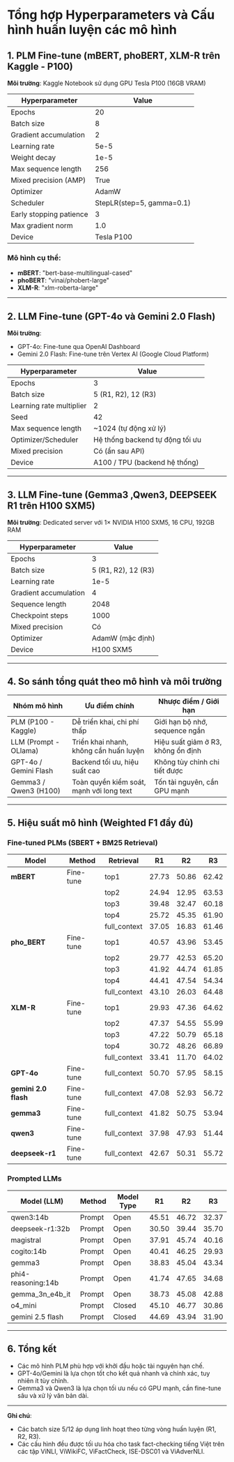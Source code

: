 # Tổng hợp Hyperparameters và Cấu hình huấn luyện các mô hình

## 1. PLM Fine-tune (mBERT, phoBERT, XLM-R trên Kaggle - P100)

**Môi trường**: Kaggle Notebook sử dụng GPU Tesla P100 (16GB VRAM)

| Hyperparameter          | Value                     |
| ----------------------- | ------------------------- |
| Epochs                  | 20                        |
| Batch size              | 8                         |
| Gradient accumulation   | 2                         |
| Learning rate           | 5e-5                      |
| Weight decay            | 1e-5                      |
| Max sequence length     | 256                       |
| Mixed precision (AMP)   | True                      |
| Optimizer               | AdamW                     |
| Scheduler               | StepLR(step=5, gamma=0.1) |
| Early stopping patience | 3                         |
| Max gradient norm       | 1.0                       |
| Device                  | Tesla P100                |

### Mô hình cụ thể:

- **mBERT**: "bert-base-multilingual-cased"
- **phoBERT**: "vinai/phobert-large"
- **XLM-R**: "xlm-roberta-large"

---

## 2. LLM Fine-tune (GPT-4o và Gemini 2.0 Flash)

**Môi trường**:

- GPT-4o: Fine-tune qua OpenAI Dashboard
- Gemini 2.0 Flash: Fine-tune trên Vertex AI (Google Cloud Platform)

| Hyperparameter           | Value                           |
| ------------------------ | ------------------------------- |
| Epochs                   | 3                               |
| Batch size               | 5 (R1, R2), 12 (R3)             |
| Learning rate multiplier | 2                               |
| Seed                     | 42                              |
| Max sequence length      | ~1024 (tự động xử lý)           |
| Optimizer/Scheduler      | Hệ thống backend tự động tối ưu |
| Mixed precision          | Có (ẩn sau API)                 |
| Device                   | A100 / TPU (backend hệ thống)   |

---

## 3. LLM Fine-tune (Gemma3 ,Qwen3, DEEPSEEK R1 trên H100 SXM5)

**Môi trường**: Dedicated server với 1× NVIDIA H100 SXM5, 16 CPU, 192GB RAM

| Hyperparameter        | Value               |
| --------------------- | ------------------- |
| Epochs                | 3                   |
| Batch size            | 5 (R1, R2), 12 (R3) |
| Learning rate         | 1e-5                |
| Gradient accumulation | 4                   |
| Sequence length       | 2048                |
| Checkpoint steps      | 1000                |
| Mixed precision       | Có                  |
| Optimizer             | AdamW (mặc định)    |
| Device                | H100 SXM5           |

---

## 4. So sánh tổng quát theo mô hình và môi trường

| Nhóm mô hình          | Ưu điểm chính                            | Nhược điểm / Giới hạn              |
| --------------------- | ---------------------------------------- | ---------------------------------- |
| PLM (P100 - Kaggle)   | Dễ triển khai, chi phí thấp              | Giới hạn bộ nhớ, sequence ngắn     |
| LLM (Prompt - OLlama) | Triển khai nhanh, không cần huấn luyện   | Hiệu suất giảm ở R3, không ổn định |
| GPT-4o / Gemini Flash | Backend tối ưu, hiệu suất cao            | Không tùy chỉnh chi tiết được      |
| Gemma3 / Qwen3 (H100) | Toàn quyền kiểm soát, mạnh với long text | Tốn tài nguyên, cần GPU mạnh       |

---

## 5. Hiệu suất mô hình (Weighted F1 đầy đủ)

### Fine-tuned PLMs (SBERT + BM25 Retrieval)

| Model                | Method    | Retrieval    | R1    | R2    | R3    |
| -------------------- | --------- | ------------ | ----- | ----- | ----- |
| **mBERT**            | Fine-tune | top1         | 27.73 | 50.86 | 62.42 |
|                      |           | top2         | 24.94 | 12.95 | 63.53 |
|                      |           | top3         | 39.48 | 32.47 | 60.18 |
|                      |           | top4         | 25.72 | 45.35 | 61.90 |
|                      |           | full_context | 37.05 | 16.83 | 61.46 |
| **pho_BERT**         | Fine-tune | top1         | 40.57 | 43.96 | 53.45 |
|                      |           | top2         | 29.77 | 42.53 | 65.20 |
|                      |           | top3         | 41.92 | 44.74 | 61.85 |
|                      |           | top4         | 44.41 | 47.54 | 54.34 |
|                      |           | full_context | 43.10 | 26.03 | 64.48 |
| **XLM-R**            | Fine-tune | top1         | 29.93 | 47.36 | 64.62 |
|                      |           | top2         | 47.37 | 54.55 | 55.99 |
|                      |           | top3         | 47.22 | 50.79 | 65.18 |
|                      |           | top4         | 30.72 | 48.26 | 66.89 |
|                      |           | full_context | 33.41 | 11.70 | 64.02 |
| **GPT-4o**           | Fine-tune | full_context | 50.70 | 57.95 | 58.15 |
| **gemini 2.0 flash** | Fine-tune | full_context | 47.08 | 52.93 | 56.72 |
| **gemma3**           | Fine-tune | full_context | 41.82 | 50.75 | 53.94 |
| **qwen3**            | Fine-tune | full_context | 37.98 | 47.93 | 51.44 |
| **deepseek-r1**      | Fine-tune | full_context | 42.67 | 50.31 | 55.72 |

### Prompted LLMs

| Model (LLM)        | Method | Model Type | R1    | R2    | R3    |
| ------------------ | ------ | ---------- | ----- | ----- | ----- |
| qwen3:14b          | Prompt | Open       | 45.51 | 46.72 | 32.37 |
| deepseek-r1:32b    | Prompt | Open       | 30.50 | 39.44 | 35.70 |
| magistral          | Prompt | Open       | 37.91 | 45.74 | 40.16 |
| cogito:14b         | Prompt | Open       | 40.41 | 46.25 | 29.93 |
| gemma3             | Prompt | Open       | 38.83 | 45.04 | 43.34 |
| phi4-reasoning:14b | Prompt | Open       | 41.74 | 47.65 | 34.68 |
| gemma_3n_e4b_it    | Prompt | Open       | 38.73 | 45.08 | 42.88 |
| o4_mini            | Prompt | Closed     | 45.10 | 46.77 | 30.86 |
| gemini 2.5 flash   | Prompt | Closed     | 44.69 | 43.94 | 31.90 |

---

## 6. Tổng kết

- Các mô hình PLM phù hợp với khởi đầu hoặc tài nguyên hạn chế.
- GPT-4o/Gemini là lựa chọn tốt cho kết quả nhanh và chính xác, tuy nhiên ít tùy chỉnh.
- Gemma3 và Qwen3 là lựa chọn tối ưu nếu có GPU mạnh, cần fine-tune sâu và xử lý văn bản dài.

---

**Ghi chú**:

- Các batch size 5/12 áp dụng linh hoạt theo từng vòng huấn luyện (R1, R2, R3).
- Các cấu hình đều được tối ưu hóa cho task fact-checking tiếng Việt trên các tập ViNLI, ViWikiFC, ViFactCheck, ISE-DSC01 và ViAdverNLI.

